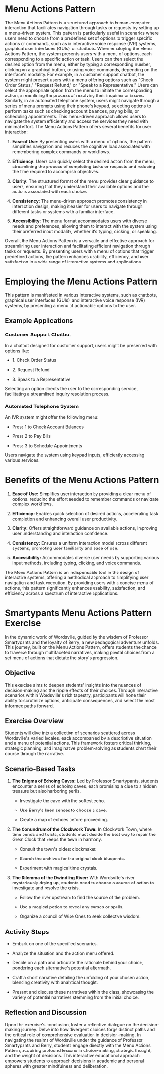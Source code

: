 # Menu Actions Pattern

The Menu Actions Pattern is a structured approach to human-computer interaction that facilitates navigation through tasks or requests by setting up a menu-driven system. This pattern is particularly useful in scenarios where users need to choose from a predefined set of options to trigger specific actions or commands, such as in interactive voice response (IVR) systems, graphical user interfaces (GUIs), or chatbots. When employing the Menu Actions Pattern, the system presents users with a menu of options, each corresponding to a specific action or task. Users can then select the desired option from the menu, either by typing a corresponding number, clicking on a graphical button, or using voice commands, depending on the interface's modality. For example, in a customer support chatbot, the system might present users with a menu offering options such as \"Check Order Status,\" \"Request Refund,\" or \"Speak to a Representative.\" Users can select the appropriate option from the menu to initiate the corresponding action, streamlining the process of resolving their inquiries or issues. Similarly, in an automated telephone system, users might navigate through a series of menu prompts using their phone's keypad, selecting options to perform tasks such as checking account balances, paying bills, or scheduling appointments. This menu-driven approach allows users to navigate the system efficiently and access the services they need with minimal effort. The Menu Actions Pattern offers several benefits for user interaction:

1.  **Ease of Use**: By presenting users with a menu of options, the pattern simplifies navigation and reduces the cognitive load associated with remembering complex commands or workflows.

2.  **Efficiency**: Users can quickly select the desired action from the menu, streamlining the process of completing tasks or requests and reducing the time required to accomplish objectives.

3.  **Clarity**: The structured format of the menu provides clear guidance to users, ensuring that they understand their available options and the actions associated with each choice.

4.  **Consistency**: The menu-driven approach promotes consistency in interaction design, making it easier for users to navigate through different tasks or systems with a familiar interface.

5.  **Accessibility**: The menu format accommodates users with diverse needs and preferences, allowing them to interact with the system using their preferred input modality, whether it's typing, clicking, or speaking.

Overall, the Menu Actions Pattern is a versatile and effective approach for streamlining user interaction and facilitating efficient navigation through tasks or requests. By presenting users with a menu of options that trigger predefined actions, the pattern enhances usability, efficiency, and user satisfaction in a wide range of interactive systems and applications.

# Employing the Menu Actions Pattern

This pattern is manifested in various interactive systems, such as chatbots, graphical user interfaces (GUIs), and interactive voice response (IVR) systems, by presenting a menu of actionable options to the user.

## Example Applications

### Customer Support Chatbot

In a chatbot designed for customer support, users might be presented with options like:

- 1\. Check Order Status

- 2\. Request Refund

- 3\. Speak to a Representative

Selecting an option directs the user to the corresponding service, facilitating a streamlined inquiry resolution process.

### Automated Telephone System

An IVR system might offer the following menu:

- Press 1 to Check Account Balances

- Press 2 to Pay Bills

- Press 3 to Schedule Appointments

Users navigate the system using keypad inputs, efficiently accessing various services.

# Benefits of the Menu Actions Pattern

1.  **Ease of Use:** Simplifies user interaction by providing a clear menu of options, reducing the effort needed to remember commands or navigate complex workflows.

2.  **Efficiency:** Enables quick selection of desired actions, accelerating task completion and enhancing overall user productivity.

3.  **Clarity:** Offers straightforward guidance on available actions, improving user understanding and interaction confidence.

4.  **Consistency:** Ensures a uniform interaction model across different systems, promoting user familiarity and ease of use.

5.  **Accessibility:** Accommodates diverse user needs by supporting various input methods, including typing, clicking, and voice commands.

The Menu Actions Pattern is an indispensable tool in the design of interactive systems, offering a methodical approach to simplifying user navigation and task execution. By providing users with a concise menu of actions, this pattern significantly enhances usability, satisfaction, and efficiency across a spectrum of interactive applications.

# Smartypants Menu Actions Pattern Exercise

In the dynamic world of Wordsville, guided by the wisdom of Professor Smartypants and the loyalty of Berry, a new pedagogical adventure unfolds. This journey, built on the Menu Actions Pattern, offers students the chance to traverse through multifaceted narratives, making pivotal choices from a set menu of actions that dictate the story's progression.

## Objective

This exercise aims to deepen students' insights into the nuances of decision-making and the ripple effects of their choices. Through interactive scenarios within Wordsville's rich tapestry, participants will hone their ability to scrutinize options, anticipate consequences, and select the most informed paths forward.

## Exercise Overview

Students will dive into a collection of scenarios scattered across Wordsville's varied locales, each accompanied by a descriptive situation and a menu of potential actions. This framework fosters critical thinking, strategic planning, and imaginative problem-solving as students chart their course through the narrative.

## Scenario-Based Tasks

1.  **The Enigma of Echoing Caves:** Led by Professor Smartypants, students encounter a series of echoing caves, each promising a clue to a hidden treasure but also harboring perils.

    - Investigate the cave with the softest echo.

    - Use Berry's keen senses to choose a cave.

    - Create a map of echoes before proceeding.

2.  **The Conundrum of the Clockwork Town:** In Clockwork Town, where time bends and twists, students must decide the best way to repair the Great Clock that keeps the town in harmony.

    - Consult the town's oldest clockmaker.

    - Search the archives for the original clock blueprints.

    - Experiment with magical time crystals.

3.  **The Dilemma of the Dwindling River:** With Wordsville's river mysteriously drying up, students need to choose a course of action to investigate and resolve the crisis.

    - Follow the river upstream to find the source of the problem.

    - Use a magical potion to reveal any curses or spells.

    - Organize a council of Wise Ones to seek collective wisdom.

## Activity Steps

- Embark on one of the specified scenarios.

- Analyze the situation and the action menu offered.

- Decide on a path and articulate the rationale behind your choice, pondering each alternative's potential aftermath.

- Craft a short narrative detailing the unfolding of your chosen action, blending creativity with analytical thought.

- Present and discuss these narratives within the class, showcasing the variety of potential narratives stemming from the initial choice.

## Reflection and Discussion

Upon the exercise's conclusion, foster a reflective dialogue on the decision-making journey. Delve into how divergent choices forge distinct paths and the critical role of comprehensive evaluation in decision-making. In navigating the realms of Wordsville under the guidance of Professor Smartypants and Berry, students engage directly with the Menu Actions Pattern, acquiring profound lessons in choice-making, strategic thought, and the weight of decisions. This interactive educational approach empowers students to approach decisions in academic and personal spheres with greater mindfulness and deliberation.